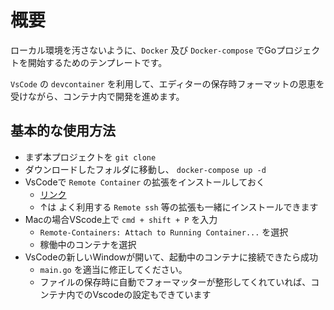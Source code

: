 # 概要
ローカル環境を汚さないように、`Docker` 及び `Docker-compose` でGoプロジェクトを開始するためのテンプレートです。

`VsCode` の `devcontainer` を利用して、エディターの保存時フォーマットの恩恵を受けながら、コンテナ内で開発を進めます。

## 基本的な使用方法

- まず本プロジェクトを `git clone` 
- ダウンロードしたフォルダに移動し、 `docker-compose up -d` 
- VsCodeで `Remote Container` の拡張をインストールしておく
  - [リンク](https://marketplace.visualstudio.com/items?itemName=ms-vscode-remote.vscode-remote-extensionpack)
  - ↑は よく利用する `Remote ssh` 等の拡張も一緒にインストールできます
- Macの場合VScode上で `cmd + shift + P` を入力
  - `Remote-Containers: Attach to Running Container...` を選択
  - 稼働中のコンテナを選択
- VsCodeの新しいWindowが開いて、起動中のコンテナに接続できたら成功
  - `main.go` を適当に修正してください。
  - ファイルの保存時に自動でフォーマッターが整形してくれていれば、コンテナ内でのVscodeの設定もできています
